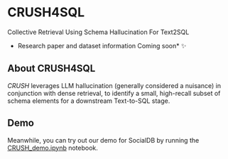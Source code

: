 # CRUSH4SQL
Collective Retrieval Using Schema Hallucination For Text2SQL

* Research paper and dataset information Coming soon* ✨

## About CRUSH4SQL
*CRUSH* leverages LLM hallucination (generally considered a nuisance) in conjunction with dense retrieval, to identify a small, high-recall subset of schema elements for a downstream Text-to-SQL stage.

## Demo
Meanwhile, you can try out our demo for SocialDB by running the [CRUSH_demo.ipynb](demo/CRUSH_demo.ipynb) notebook.
